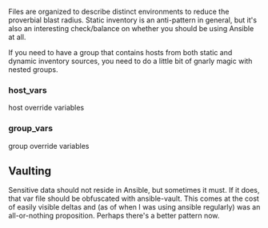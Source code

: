 Files are organized to describe distinct environments to reduce the 
proverbial blast radius. Static inventory is an anti-pattern in general, 
but it's also an interesting check/balance on whether you should be 
using Ansible at all. 

If you need to have a group that contains hosts from both static and 
dynamic inventory sources, you need to do a little bit of gnarly magic 
with nested groups.

### host_vars
host override variables

### group_vars
group override variables

## Vaulting 
Sensitive data should not reside in Ansible, but sometimes it must. 
If it does, that var file should be obfuscated with ansible-vault. 
This comes at the cost of easily visible deltas and (as of when I 
was using ansible regularly) was an all-or-nothing proposition. 
Perhaps there's a better pattern now. 

